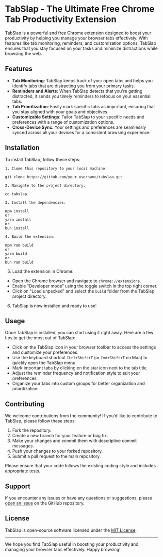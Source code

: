 # TabSlap - The Ultimate Free Chrome Tab Productivity Extension

TabSlap is a powerful and free Chrome extension designed to boost your productivity by helping you manage your browser tabs effectively. With features like tab monitoring, reminders, and customization options, TabSlap ensures that you stay focused on your tasks and minimize distractions while browsing the web.

## Features

- **Tab Monitoring**: TabSlap keeps track of your open tabs and helps you identify tabs that are distracting you from your primary tasks.
- **Reminders and Alerts**: When TabSlap detects that you're getting distracted, it sends you timely reminders to refocus on your essential tabs.
- **Tab Prioritization**: Easily mark specific tabs as important, ensuring that you stay aligned with your goals and objectives.
- **Customizable Settings**: Tailor TabSlap to your specific needs and preferences with a range of customization options.
- **Cross-Device Sync**: Your settings and preferences are seamlessly synced across all your devices for a consistent browsing experience.

## Installation

To install TabSlap, follow these steps:

```
1. Clone this repository to your local machine:

git clone https://github.com/your-username/tabslap.git

2. Navigate to the project directory:

cd tabslap

3. Install the dependencies:

npm install
or
yarn install
or
bun install

4. Build the extension:

npm run build
or
yarn build
or
bun run build

```

5. Load the extension in Chrome:
- Open the Chrome browser and navigate to `chrome://extensions`.
- Enable "Developer mode" using the toggle switch in the top right corner.
- Click on "Load unpacked" and select the `build` folder from the TabSlap project directory.

6. TabSlap is now installed and ready to use!

## Usage

Once TabSlap is installed, you can start using it right away. Here are a few tips to get the most out of TabSlap:

- Click on the TabSlap icon in your browser toolbar to access the settings and customize your preferences.
- Use the keyboard shortcut `Ctrl+Shift+T` (or `Cmd+Shift+T` on Mac) to quickly open the TabSlap menu.
- Mark important tabs by clicking on the star icon next to the tab title.
- Adjust the reminder frequency and notification style to suit your preferences.
- Organize your tabs into custom groups for better organization and prioritization.

## Contributing

We welcome contributions from the community! If you'd like to contribute to TabSlap, please follow these steps:

1. Fork the repository.
2. Create a new branch for your feature or bug fix.
3. Make your changes and commit them with descriptive commit messages.
4. Push your changes to your forked repository.
5. Submit a pull request to the main repository.

Please ensure that your code follows the existing coding style and includes appropriate tests.

## Support

If you encounter any issues or have any questions or suggestions, please [open an issue](https://github.com/your-username/tabslap/issues) on the GitHub repository.

## License

TabSlap is open-source software licensed under the [MIT License](https://opensource.org/licenses/MIT).

---

We hope you find TabSlap useful in boosting your productivity and managing your browser tabs effectively. Happy browsing!